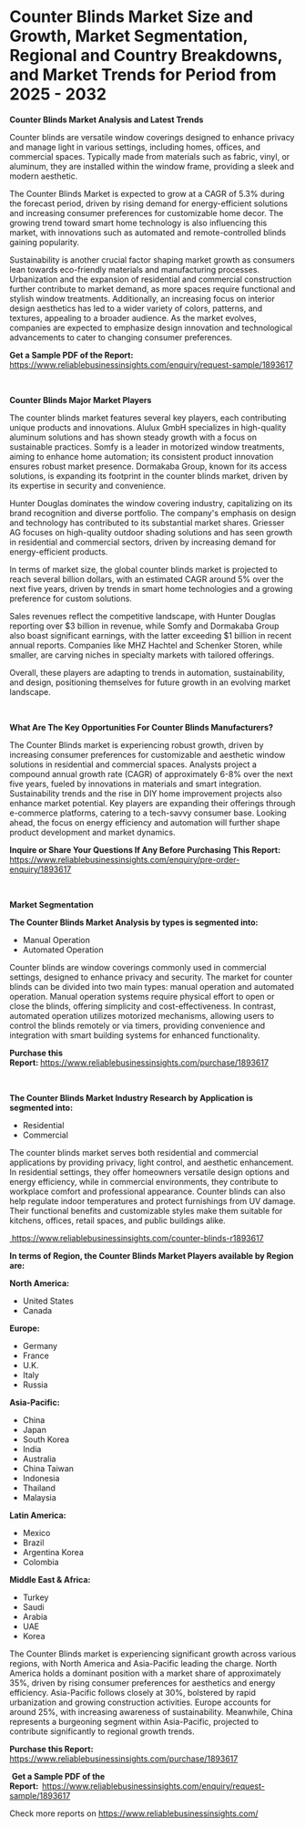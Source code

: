 <p><h1>Counter Blinds Market Size and Growth, Market Segmentation, Regional and Country Breakdowns, and Market Trends for Period from 2025 -  2032</h1></p><p><strong>Counter Blinds Market Analysis and Latest Trends</strong></p>
<p><p>Counter blinds are versatile window coverings designed to enhance privacy and manage light in various settings, including homes, offices, and commercial spaces. Typically made from materials such as fabric, vinyl, or aluminum, they are installed within the window frame, providing a sleek and modern aesthetic.</p><p>The Counter Blinds Market is expected to grow at a CAGR of 5.3% during the forecast period, driven by rising demand for energy-efficient solutions and increasing consumer preferences for customizable home decor. The growing trend toward smart home technology is also influencing this market, with innovations such as automated and remote-controlled blinds gaining popularity. </p><p>Sustainability is another crucial factor shaping market growth as consumers lean towards eco-friendly materials and manufacturing processes. Urbanization and the expansion of residential and commercial construction further contribute to market demand, as more spaces require functional and stylish window treatments. Additionally, an increasing focus on interior design aesthetics has led to a wider variety of colors, patterns, and textures, appealing to a broader audience. As the market evolves, companies are expected to emphasize design innovation and technological advancements to cater to changing consumer preferences.</p></p>
<p><strong>Get a Sample PDF of the Report:&nbsp;</strong> <a href="https://www.reliablebusinessinsights.com/enquiry/request-sample/1893617?utm_campaign=3106&utm_medium=2&utm_source=Github&utm_content=ia&utm_term=06042025&utm_id=counter-blinds">https://www.reliablebusinessinsights.com/enquiry/request-sample/1893617</a></p>
<p>&nbsp;</p>
<p><strong>Counter Blinds Major Market Players</strong></p>
<p><p>The counter blinds market features several key players, each contributing unique products and innovations. Alulux GmbH specializes in high-quality aluminum solutions and has shown steady growth with a focus on sustainable practices. Somfy is a leader in motorized window treatments, aiming to enhance home automation; its consistent product innovation ensures robust market presence. Dormakaba Group, known for its access solutions, is expanding its footprint in the counter blinds market, driven by its expertise in security and convenience.</p><p>Hunter Douglas dominates the window covering industry, capitalizing on its brand recognition and diverse portfolio. The company's emphasis on design and technology has contributed to its substantial market shares. Griesser AG focuses on high-quality outdoor shading solutions and has seen growth in residential and commercial sectors, driven by increasing demand for energy-efficient products.</p><p>In terms of market size, the global counter blinds market is projected to reach several billion dollars, with an estimated CAGR around 5% over the next five years, driven by trends in smart home technologies and a growing preference for custom solutions.</p><p>Sales revenues reflect the competitive landscape, with Hunter Douglas reporting over $3 billion in revenue, while Somfy and Dormakaba Group also boast significant earnings, with the latter exceeding $1 billion in recent annual reports. Companies like MHZ Hachtel and Schenker Storen, while smaller, are carving niches in specialty markets with tailored offerings.</p><p>Overall, these players are adapting to trends in automation, sustainability, and design, positioning themselves for future growth in an evolving market landscape.</p></p>
<p>&nbsp;</p>
<p><strong>What Are The Key Opportunities For Counter Blinds Manufacturers?</strong></p>
<p><p>The Counter Blinds market is experiencing robust growth, driven by increasing consumer preferences for customizable and aesthetic window solutions in residential and commercial spaces. Analysts project a compound annual growth rate (CAGR) of approximately 6-8% over the next five years, fueled by innovations in materials and smart integration. Sustainability trends and the rise in DIY home improvement projects also enhance market potential. Key players are expanding their offerings through e-commerce platforms, catering to a tech-savvy consumer base. Looking ahead, the focus on energy efficiency and automation will further shape product development and market dynamics.</p></p>
<p><strong>Inquire or Share Your Questions If Any Before Purchasing This Report:</strong> <a href="https://www.reliablebusinessinsights.com/enquiry/pre-order-enquiry/1893617?utm_campaign=3106&utm_medium=2&utm_source=Github&utm_content=ia&utm_term=06042025&utm_id=counter-blinds">https://www.reliablebusinessinsights.com/enquiry/pre-order-enquiry/1893617</a></p>
<p>&nbsp;</p>
<p><strong>Market Segmentation</strong></p>
<p><strong>The Counter Blinds Market Analysis by types is segmented into:</strong></p>
<p><ul><li>Manual Operation</li><li>Automated Operation</li></ul></p>
<p><p>Counter blinds are window coverings commonly used in commercial settings, designed to enhance privacy and security. The market for counter blinds can be divided into two main types: manual operation and automated operation. Manual operation systems require physical effort to open or close the blinds, offering simplicity and cost-effectiveness. In contrast, automated operation utilizes motorized mechanisms, allowing users to control the blinds remotely or via timers, providing convenience and integration with smart building systems for enhanced functionality.</p></p>
<p><strong>Purchase this Report:&nbsp;</strong><a href="https://www.reliablebusinessinsights.com/purchase/1893617?utm_campaign=3106&utm_medium=2&utm_source=Github&utm_content=ia&utm_term=06042025&utm_id=counter-blinds">https://www.reliablebusinessinsights.com/purchase/1893617</a></p>
<p>&nbsp;</p>
<p><strong>The Counter Blinds Market Industry Research by Application is segmented into:</strong></p>
<p><ul><li>Residential</li><li>Commercial</li></ul></p>
<p><p>The counter blinds market serves both residential and commercial applications by providing privacy, light control, and aesthetic enhancement. In residential settings, they offer homeowners versatile design options and energy efficiency, while in commercial environments, they contribute to workplace comfort and professional appearance. Counter blinds can also help regulate indoor temperatures and protect furnishings from UV damage. Their functional benefits and customizable styles make them suitable for kitchens, offices, retail spaces, and public buildings alike.</p></p>
<p><a href="https://www.reliablebusinessinsights.com/counter-blinds-r1893617?utm_campaign=3106&utm_medium=2&utm_source=Github&utm_content=ia&utm_term=06042025&utm_id=counter-blinds">&nbsp;https://www.reliablebusinessinsights.com/counter-blinds-r1893617</a></p>
<p><strong>In terms of Region, the Counter Blinds Market Players available by Region are:</strong></p>
<p>
    <p> <strong> North America: </strong>
        <ul>
            <li>United States</li>
            <li>Canada</li>
        </ul>
        </p> 
    <p> <strong> Europe: </strong>
        <ul>
            <li>Germany</li>
            <li>France</li>
            <li>U.K.</li>
            <li>Italy</li>
            <li>Russia</li>
        </ul>
        </p> 
    <p> <strong> Asia-Pacific: </strong>
        <ul>
            <li>China</li>
            <li>Japan</li>
            <li>South Korea</li>
            <li>India</li>
            <li>Australia</li>
            <li>China Taiwan</li>
            <li>Indonesia</li>
            <li>Thailand</li>
            <li>Malaysia</li>
        </ul>
        </p> 
    <p> <strong> Latin America: </strong>
        <ul>
            <li>Mexico</li>
            <li>Brazil</li>
            <li>Argentina Korea</li>
            <li>Colombia</li>
        </ul>
        </p> 
    <p> <strong> Middle East & Africa: </strong>
        <ul>
            <li>Turkey</li>
            <li>Saudi</li>
            <li>Arabia</li>
            <li>UAE</li>
            <li>Korea</li>
        </ul>
    </p>
    </p>
<p><p>The Counter Blinds market is experiencing significant growth across various regions, with North America and Asia-Pacific leading the charge. North America holds a dominant position with a market share of approximately 35%, driven by rising consumer preferences for aesthetics and energy efficiency. Asia-Pacific follows closely at 30%, bolstered by rapid urbanization and growing construction activities. Europe accounts for around 25%, with increasing awareness of sustainability. Meanwhile, China represents a burgeoning segment within Asia-Pacific, projected to contribute significantly to regional growth trends.</p></p>
<p><strong>Purchase this Report: </strong><a href="https://www.reliablebusinessinsights.com/purchase/1893617?utm_campaign=3106&utm_medium=2&utm_source=Github&utm_content=ia&utm_term=06042025&utm_id=counter-blinds">https://www.reliablebusinessinsights.com/purchase/1893617</a></p>
<p>&nbsp;<strong>Get a Sample PDF of the Report:&nbsp;&nbsp;</strong><a href="https://www.reliablebusinessinsights.com/enquiry/request-sample/1893617?utm_campaign=3106&utm_medium=2&utm_source=Github&utm_content=ia&utm_term=06042025&utm_id=counter-blinds">https://www.reliablebusinessinsights.com/enquiry/request-sample/1893617</a></p>
<p><strong></strong></p>
<p>Check more reports on <a href="https://www.reliablebusinessinsights.com/?utm_campaign=3106&utm_medium=2&utm_source=Github&utm_content=ia&utm_term=06042025&utm_id=counter-blinds">https://www.reliablebusinessinsights.com/</a></p>